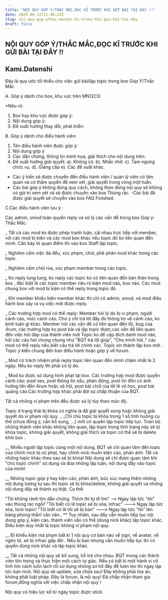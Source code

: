 ```yaml
---
title: "NỘI QUY GÓP Ý/THẮC MẮC,ĐỌC KĨ TRƯỚC KHI GỬI BÀI TẠI ĐÂY !!"
date: 2025-06-12T11:48:23Z
slug: noi-quy-gop-ythac-macdoc-ki-truoc-khi-gui-bai-tai-day
draft: false
---
```


## NỘI QUY GÓP Ý/THẮC MẮC,ĐỌC KĨ TRƯỚC KHI GỬI BÀI TẠI ĐÂY !!

## Kami.Datenshi

Đây là quy ước tối thiểu cho việc gửi bài/lập topic trong box Góp Ý/Thắc Mắc
 

 A. Góp ý dành cho box, khu vực trên MN12CS:
 
*Nêu rõ:

 1. Box hay khu vực được góp ý: 
 2. Nội dung góp ý:
 3. Đề xuất hướng thay đổi, phát triển:

 B. Góp ý dành cho điều hành viên:

 1. Tên điều hành viên được góp ý:
 2. Nội dung góp ý
 3. Các dẫn chứng, thông tin minh họa, giải thích cho nội dung trên:
 4. Đề xuất hướng giải quyết:
 a). Không có.
 b). Nhắc nhở.
 c). Tạm ngưng chức vụ.
 d). Giáng cấp
 e). Các đề xuất khác.


 - Các ý kiến sẽ được chuyển đến điều hành viên / quản lý viên có liên quan và có thẩm quyền để xem xét, giải quyết trong vòng một tuần. 
 - Các bài góp ý không đúng quy cách, không theo đúng nội quy sẽ không có giá trị xem xét và sẽ được chuyển vào box Thùng rác.
-Các bài đã được giải quyết sẽ chuyển vào box FAQ Finished.
 
C.Các điều hành viên lưu ý :
 
Các admin, smod toàn quyền reply và xử lý các vấn đề trong box Góp ý- Thắc Mắc.

_ Tất cả các mod ko được phép tranh luận, cãi nhau trực tiếp với member, với các mod bị kiện và các mod box khác nếu topic đó ko liên quan đến mình. Cần bày tỏ quan điểm thì vào box Staff  lập topic. 

_ Nghiêm cấm việc đá đểu, xúc phạm, chửi, phê phán mod khác trong các topic.

_ Nghiêm cấm chửi rủa, xúc phạm member trong các topic.

_ Ko reply lung tung, ko reply các topic ko có liên quan đến bản thân trong box , đặc biệt là các topic member nêu rõ kiện mod nào, box nào. Các mod chung box với mod bị kiện có thể reply trong topic đó.

_ Khi member khiếu kiện member khác thì chỉ có admin, smod, và mod điều hành box xảy ra vụ việc mới được reply. 

_ Các trường hợp mod có thể reply:
Member hỏi lý do bị vi phạm, người cảnh cáo, mức cảnh cáo. Chú ý chỉ trả lời đầy đủ thông tin về cảnh cáo, ko bình luận gì khác.
Member hỏi các vấn đề có liên quan đến lỗi, bug của 4rum, các trường hợp ko post bài và lập topic được,các vấn đề liên quan đến việc hỏi đáp của thành viên mới
Topic ko đề cập đích danh mod nào, hỏi các câu hỏi chung chung như "BQT trả lời giúp", "Cho mình hỏi.." các mod có thể reply nếu biết câu trả lời chính xác.
Topic xin thành lập box mới .
Topic ý kiến chung đến ban điều hành hoặc góp ý về forum.

_ Mod có trách nhiệm phải reply topic liên quan đến mình chậm nhất là 3 ngày. Nếu ko reply thì phải có lý do.

_ Mod ko được sử dụng hình phạt tại box. Các trường hợp mod được quyền cảnh cáo: post sex, post thông tin xấu, phản động, post tin đồn có ảnh hưởng lớn đến 4rum hoặc xã hội, post bài chửi rủa lời lẽ vô học, post bài quảng cáo.Các trường hợp khác phải đợi sự chấp thuận của BQT.

Tất cả những vi phạm trên đều được xử lý tùy theo mức độ.

 Topic ở trạng thái bị khóa có nghĩa là đã giải quyết xong hoặc không giải quyết do vi phạm nội quy.
 _
_Chỉ chủ topic bị khóa trong 1 số tình huống cụ thể (chưa đồng ý, cần bổ sung, ...) mới có quyền lập topic tiếp tục. Toàn bộ những thành viên khác không liên quan, lập topic trong tình trạng này sẽ bị khóa topic, không giải quyết, không giải thích và topic có thể sẽ bị delete khỏi box .


 __ Nhiều người lập topic cùng một nội dung, BQT sẽ chỉ quan tâm đến topic của chính nick bị xử phạt, hay chính nick muốn kiện cáo, phản ánh. Tất cả những topic khác theo sau sẽ bị khóa! Nội dung sẽ chỉ được quan tâm khi "chủ topic chính" sử dụng và đưa những lập luận, nội dung đấy vào topic của mình!


 __ Những topic góp ý hay kiện cáo, phản ánh, bức xúc mang thêm những nội dung tương tự sau thì topic sẽ bị khóa/delete, không giải quyết và những nội dung đấy sẽ thành sự thật. Cụ thể:

"Tôi không rảnh tìm dẫn chứng. Thích thì tự đi tìm" --> Ngay lập tức "tôi" vào thùng rác ngồi!
"Tôi biết có lẽ topic sẽ bị xóa, infrac" ---> Ngay lập tức xóa, lock topic!
"Tôi biết có lẽ tôi sẽ bị ban” ---> Ngay lập tức “tôi”  lên bảng phong thần!  vân vân..
** Tuy nhiên, sau đấy vẫn muốn tiếp tục nội dung góp ý, kiện cáo, thành viên vẫn có thể (dùng nick khác) lập topic khác. Điều kiện duy nhất là topic không vi phạm nội quy.


 __ Đi khiếu kiện mà phạm bất kì 1 nội quy cơ bản nào về sign, về avatar, về ngôn từ, sẽ bị infrac gấp đôi . Nếu bị ban nhưng vẫn muốn tiếp tục thì có quyền dùng nick khác và lập topic khác.



 __ Tất cả những nội quy sẽ bổ sung, hỗ trợ cho nhau. BQT mong các thành viên tôn trọng và thực hiện một cách tự giác. Nếu có bất kì một hành vi cố tình tìm cách luồn lách rồi sử dụng những sơ hở đấy để lươn lẹo thì ngay lập tức ban nick. Nội quy sẽ update, sửa chữa sau! Đây không phải tòa án, không phải luật pháp. Đây là forum, là nội quy! Đã chấp nhận tham gia forum,đồng nghĩa với việc chấp nhận nội quy !
 
Nội quy có hiệu lực kể từ ngày topic được stick.
​